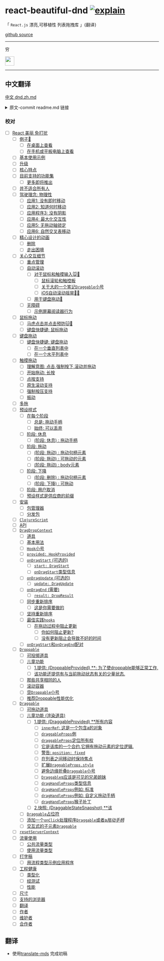 # react-beautiful-dnd [![explain](http://llever.com/explain.svg)](https://github.com/chinanf-boy/Source-Explain)

「 `React.js` 漂亮,可移植性 列表拖拽库 」{翻译}

[github source](https://github.com/atlassian/react-beautiful-dnd)

---

穷

<a href="https://patreon.com/yobrave">
<img src="https://c5.patreon.com/external/logo/become_a_patron_button@2x.png" height="30">
</a>

---

## 中文翻译

[中文 dnd.zh.md](./dnd.zh.md)

<details>

<summary> 原文-commit readme.md 链接 </summary>

https://github.com/atlassian/react-beautiful-dnd/blob/cea1a62c0011f8560edf7935dc06cdfa71d51110/README.md

</details>

### 校对

- [ ] [React 美丽 免打扰](./dnd.zh.md#%E5%8F%8D%E5%BA%94---%E7%BE%8E%E4%B8%BD---%E5%85%8D%E6%89%93%E6%89%B0)
  - [ ] [例子🎉](./dnd.zh.md#%E4%BE%8B%E5%AD%90)
    - [ ] [在桌面上查看](./dnd.zh.md#%E5%9C%A8%E6%A1%8C%E9%9D%A2%E4%B8%8A%E6%9F%A5%E7%9C%8B)
    - [ ] [在手机或平板电脑上查看](./dnd.zh.md#%E5%9C%A8%E6%89%8B%E6%9C%BA%E6%88%96%E5%B9%B3%E6%9D%BF%E7%94%B5%E8%84%91%E4%B8%8A%E6%9F%A5%E7%9C%8B)
  - [ ] [基本使用示例](./dnd.zh.md#%E5%9F%BA%E6%9C%AC%E4%BD%BF%E7%94%A8%E7%A4%BA%E4%BE%8B)
  - [ ] [升级](./dnd.zh.md#%E5%8D%87%E7%BA%A7)
  - [ ] [核心特点](./dnd.zh.md#%E6%A0%B8%E5%BF%83%E7%89%B9%E7%82%B9)
  - [ ] [目前支持的功能集](./dnd.zh.md#%E7%9B%AE%E5%89%8D%E6%94%AF%E6%8C%81%E7%9A%84%E5%8A%9F%E8%83%BD%E9%9B%86)
    - [ ] [更多即将推出](./dnd.zh.md#%E6%9B%B4%E5%A4%9A%E5%8D%B3%E5%B0%86%E6%8E%A8%E5%87%BA)
  - [ ] [并不适合所有人](./dnd.zh.md#%E5%B9%B6%E4%B8%8D%E9%80%82%E5%90%88%E6%89%80%E6%9C%89%E4%BA%BA)
  - [ ] [驾驶理念: 物理性](./dnd.zh.md#%E9%A9%BE%E9%A9%B6%E7%90%86%E5%BF%B5-%E7%89%A9%E7%90%86%E6%80%A7)
    - [ ] [应用1: 没有即时移动](./dnd.zh.md#%E5%BA%94%E7%94%A81-%E6%B2%A1%E6%9C%89%E5%8D%B3%E6%97%B6%E7%A7%BB%E5%8A%A8)
    - [ ] [应用2: 知道何时移动](./dnd.zh.md#%E5%BA%94%E7%94%A82-%E7%9F%A5%E9%81%93%E4%BD%95%E6%97%B6%E7%A7%BB%E5%8A%A8)
    - [ ] [应用程序3: 没有阴影](./dnd.zh.md#%E5%BA%94%E7%94%A8%E7%A8%8B%E5%BA%8F3-%E6%B2%A1%E6%9C%89%E9%98%B4%E5%BD%B1)
    - [ ] [应用4: 最大化交互性](./dnd.zh.md#%E5%BA%94%E7%94%A84-%E6%9C%80%E5%A4%A7%E5%8C%96%E4%BA%A4%E4%BA%92%E6%80%A7)
    - [ ] [应用5: 无拖动轴锁定](./dnd.zh.md#%E5%BA%94%E7%94%A85-%E6%97%A0%E6%8B%96%E5%8A%A8%E8%BD%B4%E9%94%81%E5%AE%9A)
    - [ ] [应用6: 自然交叉表移动](./dnd.zh.md#%E5%BA%94%E7%94%A86-%E8%87%AA%E7%84%B6%E4%BA%A4%E5%8F%89%E8%A1%A8%E7%A7%BB%E5%8A%A8)
  - [ ] [精心设计的动画](./dnd.zh.md#%E7%B2%BE%E5%BF%83%E8%AE%BE%E8%AE%A1%E7%9A%84%E5%8A%A8%E7%94%BB)
    - [ ] [删除](./dnd.zh.md#%E5%88%A0%E9%99%A4)
    - [ ] [走出困境](./dnd.zh.md#%E8%B5%B0%E5%87%BA%E5%9B%B0%E5%A2%83)
  - [ ] [关心交互细节](./dnd.zh.md#%E5%85%B3%E5%BF%83%E4%BA%A4%E4%BA%92%E7%BB%86%E8%8A%82)
    - [ ] [重点管理](./dnd.zh.md#%E9%87%8D%E7%82%B9%E7%AE%A1%E7%90%86)
    - [ ] [自动滚动](./dnd.zh.md#%E8%87%AA%E5%8A%A8%E6%BB%9A%E5%8A%A8)
      - [ ] [对于鼠标和触摸输入🐭📱](./dnd.zh.md#%E5%AF%B9%E4%BA%8E%E9%BC%A0%E6%A0%87%E5%92%8C%E8%A7%A6%E6%91%B8%E8%BE%93%E5%85%A5)
        - [ ] [鼠标滚轮和触控板](./dnd.zh.md#%E9%BC%A0%E6%A0%87%E6%BB%9A%E8%BD%AE%E5%92%8C%E8%A7%A6%E6%8E%A7%E6%9D%BF)
        - [ ] [关于大的一个笔记`Draggable`小号](./dnd.zh.md#%E5%85%B3%E4%BA%8E%E5%A4%A7%E7%9A%84%E4%B8%80%E4%B8%AA%E7%AC%94%E8%AE%B0draggable%E5%B0%8F%E5%8F%B7)
        - [ ] [iOS自动滚动摇晃📱🤕](./dnd.zh.md#ios%E8%87%AA%E5%8A%A8%E6%BB%9A%E5%8A%A8%E6%91%87%E6%99%83)
      - [ ] [用于键盘拖动🎹](./dnd.zh.md#%E7%94%A8%E4%BA%8E%E9%94%AE%E7%9B%98%E6%8B%96%E5%8A%A8)
    - [ ] [无障碍](./dnd.zh.md#%E6%97%A0%E9%9A%9C%E7%A2%8D)
      - [ ] [示例屏幕阅读器行为](./dnd.zh.md#%E7%A4%BA%E4%BE%8B%E5%B1%8F%E5%B9%95%E9%98%85%E8%AF%BB%E5%99%A8%E8%A1%8C%E4%B8%BA)
  - [ ] [鼠标拖动](./dnd.zh.md#%E9%BC%A0%E6%A0%87%E6%8B%96%E5%8A%A8)
    - [ ] [马虎点击并点击预防🐱🎁](./dnd.zh.md#%E9%A9%AC%E8%99%8E%E7%82%B9%E5%87%BB%E5%B9%B6%E7%82%B9%E5%87%BB%E9%A2%84%E9%98%B2)
    - [ ] [键盘快捷键: 鼠标拖动](./dnd.zh.md#%E9%94%AE%E7%9B%98%E5%BF%AB%E6%8D%B7%E9%94%AE-%E9%BC%A0%E6%A0%87%E6%8B%96%E5%8A%A8)
  - [ ] [键盘拖动](./dnd.zh.md#%E9%94%AE%E7%9B%98%E6%8B%96%E5%8A%A8)
    - [ ] [键盘快捷键: 键盘拖动](./dnd.zh.md#%E9%94%AE%E7%9B%98%E5%BF%AB%E6%8D%B7%E9%94%AE-%E9%94%AE%E7%9B%98%E6%8B%96%E5%8A%A8)
      - [ ] [在一个垂直列表中](./dnd.zh.md#%E5%9C%A8%E4%B8%80%E4%B8%AA%E5%9E%82%E7%9B%B4%E5%88%97%E8%A1%A8%E4%B8%AD)
      - [ ] [在一个水平列表中](./dnd.zh.md#%E5%9C%A8%E4%B8%80%E4%B8%AA%E6%B0%B4%E5%B9%B3%E5%88%97%E8%A1%A8%E4%B8%AD)
  - [ ] [触摸拖动](./dnd.zh.md#%E8%A7%A6%E6%91%B8%E6%8B%96%E5%8A%A8)
    - [ ] [理解意图: 点击,强制按下,滚动并拖动](./dnd.zh.md#%E7%90%86%E8%A7%A3%E6%84%8F%E5%9B%BE-%E7%82%B9%E5%87%BB%E5%BC%BA%E5%88%B6%E6%8C%89%E4%B8%8B%E6%BB%9A%E5%8A%A8%E5%B9%B6%E6%8B%96%E5%8A%A8)
    - [ ] [开始拖动: 长按](./dnd.zh.md#%E5%BC%80%E5%A7%8B%E6%8B%96%E5%8A%A8-%E9%95%BF%E6%8C%89)
    - [ ] [点按支持](./dnd.zh.md#%E7%82%B9%E6%8C%89%E6%94%AF%E6%8C%81)
    - [ ] [原生滚动支持](./dnd.zh.md#%E5%8E%9F%E7%94%9F%E6%BB%9A%E5%8A%A8%E6%94%AF%E6%8C%81)
    - [ ] [强制按压支持](./dnd.zh.md#%E5%BC%BA%E5%88%B6%E6%8C%89%E5%8E%8B%E6%94%AF%E6%8C%81)
    - [ ] [振动](./dnd.zh.md#%E6%8C%AF%E5%8A%A8)
  - [ ] [多拖](./dnd.zh.md#%E5%A4%9A%E6%8B%96)
  - [ ] [预设样式](./dnd.zh.md#%E9%A2%84%E8%AE%BE%E6%A0%B7%E5%BC%8F)
    - [ ] [在每个阶段](./dnd.zh.md#%E5%9C%A8%E6%AF%8F%E4%B8%AA%E9%98%B6%E6%AE%B5)
      - [ ] [总是: 拖动手柄](./dnd.zh.md#%E6%80%BB%E6%98%AF-%E6%8B%96%E5%8A%A8%E6%89%8B%E6%9F%84)
      - [ ] [始终: 可以丢弃](./dnd.zh.md#%E5%A7%8B%E7%BB%88-%E5%8F%AF%E4%BB%A5%E4%B8%A2%E5%BC%83)
    - [ ] [阶段: 休息](./dnd.zh.md#%E9%98%B6%E6%AE%B5-%E4%BC%91%E6%81%AF)
      - [ ] [(阶段: 休息) : 拖动手柄](./dnd.zh.md#%E9%98%B6%E6%AE%B5-%E4%BC%91%E6%81%AF--%E6%8B%96%E5%8A%A8%E6%89%8B%E6%9F%84)
    - [ ] [阶段: 拖动](./dnd.zh.md#%E9%98%B6%E6%AE%B5-%E6%8B%96%E5%8A%A8)
      - [ ] [(阶段: 拖动) : 拖动句柄元素](./dnd.zh.md#%E9%98%B6%E6%AE%B5-%E6%8B%96%E5%8A%A8--%E6%8B%96%E5%8A%A8%E5%8F%A5%E6%9F%84%E5%85%83%E7%B4%A0)
      - [ ] [(阶段: 拖动) : 可拖动的元素](./dnd.zh.md#%E9%98%B6%E6%AE%B5-%E6%8B%96%E5%8A%A8--%E5%8F%AF%E6%8B%96%E5%8A%A8%E7%9A%84%E5%85%83%E7%B4%A0)
      - [ ] [(阶段: 拖动) : body元素](./dnd.zh.md#%E9%98%B6%E6%AE%B5-%E6%8B%96%E5%8A%A8--body%E5%85%83%E7%B4%A0)
    - [ ] [阶段: 下降](./dnd.zh.md#%E9%98%B6%E6%AE%B5-%E4%B8%8B%E9%99%8D)
      - [ ] [(阶段: 删除) : 拖动句柄元素](./dnd.zh.md#%E9%98%B6%E6%AE%B5-%E5%88%A0%E9%99%A4--%E6%8B%96%E5%8A%A8%E5%8F%A5%E6%9F%84%E5%85%83%E7%B4%A0)
      - [ ] [(阶段: 下降) : 可拖动](./dnd.zh.md#%E9%98%B6%E6%AE%B5-%E4%B8%8B%E9%99%8D--%E5%8F%AF%E6%8B%96%E5%8A%A8)
    - [ ] [阶段: 用户取消](./dnd.zh.md#%E9%98%B6%E6%AE%B5-%E7%94%A8%E6%88%B7%E5%8F%96%E6%B6%88)
    - [ ] [预设样式是供应商的前缀](./dnd.zh.md#%E9%A2%84%E8%AE%BE%E6%A0%B7%E5%BC%8F%E6%98%AF%E4%BE%9B%E5%BA%94%E5%95%86%E7%9A%84%E5%89%8D%E7%BC%80)
  - [ ] [安装](./dnd.zh.md#%E5%AE%89%E8%A3%85)
    - [ ] [包管理器](./dnd.zh.md#%E5%8C%85%E7%AE%A1%E7%90%86%E5%99%A8)
    - [ ] [分发包](./dnd.zh.md#%E5%88%86%E5%8F%91%E5%8C%85)
  - [ ] [`ClojureScript`](./dnd.zh.md#clojurescript)
  - [ ] [API](./dnd.zh.md#api)
  - [ ] [`DragDropContext`](./dnd.zh.md#dragdropcontext)
    - [ ] [道具](./dnd.zh.md#%E9%81%93%E5%85%B7)
    - [ ] [基本用法](./dnd.zh.md#%E5%9F%BA%E6%9C%AC%E7%94%A8%E6%B3%95)
    - [ ] [`Hook`小号](./dnd.zh.md#hook%E5%B0%8F%E5%8F%B7)
    - [ ] [`provided: HookProvided`](./dnd.zh.md#provided-hookprovided)
    - [ ] [`onDragStart` (可选的)](./dnd.zh.md#ondragstart-%E5%8F%AF%E9%80%89%E7%9A%84)
      - [ ] [`start: DragStart`](./dnd.zh.md#start-dragstart)
      - [ ] [`onDragStart`类型信息](./dnd.zh.md#ondragstart%E7%B1%BB%E5%9E%8B%E4%BF%A1%E6%81%AF)
    - [ ] [`onDragUpdate` (可选的)](./dnd.zh.md#ondragupdate-%E5%8F%AF%E9%80%89%E7%9A%84)
      - [ ] [`update: DragUpdate`](./dnd.zh.md#update-dragupdate)
    - [ ] [`onDragEnd` (需要)](./dnd.zh.md#ondragend-%E9%9C%80%E8%A6%81)
      - [ ] [`result: DropResult`](./dnd.zh.md#result-dropresult)
    - [ ] [同步重新排序](./dnd.zh.md#%E5%90%8C%E6%AD%A5%E9%87%8D%E6%96%B0%E6%8E%92%E5%BA%8F)
      - [ ] [这是你需要做的](./dnd.zh.md#%E8%BF%99%E6%98%AF%E4%BD%A0%E9%9C%80%E8%A6%81%E5%81%9A%E7%9A%84)
    - [ ] [坚持重新排序](./dnd.zh.md#%E5%9D%9A%E6%8C%81%E9%87%8D%E6%96%B0%E6%8E%92%E5%BA%8F)
    - [ ] [最佳实践`hooks`](./dnd.zh.md#%E6%9C%80%E4%BD%B3%E5%AE%9E%E8%B7%B5hooks)
      - [ ] [在拖动过程中阻止更新](./dnd.zh.md#%E5%9C%A8%E6%8B%96%E5%8A%A8%E8%BF%87%E7%A8%8B%E4%B8%AD%E9%98%BB%E6%AD%A2%E6%9B%B4%E6%96%B0)
        - [ ] [你如何阻止更新?](./dnd.zh.md#%E4%BD%A0%E5%A6%82%E4%BD%95%E9%98%BB%E6%AD%A2%E6%9B%B4%E6%96%B0)
        - [ ] [没有更新阻止会导致不好的时间](./dnd.zh.md#%E6%B2%A1%E6%9C%89%E6%9B%B4%E6%96%B0%E9%98%BB%E6%AD%A2%E4%BC%9A%E5%AF%BC%E8%87%B4%E4%B8%8D%E5%A5%BD%E7%9A%84%E6%97%B6%E9%97%B4)
    - [ ] [`onDragStart`和`onDragEnd`配对](./dnd.zh.md#ondragstart%E5%92%8Condragend%E9%85%8D%E5%AF%B9)
  - [ ] [`Droppable`](./dnd.zh.md#droppable)
    - [ ] [可投掷道具](./dnd.zh.md#%E5%8F%AF%E6%8A%95%E6%8E%B7%E9%81%93%E5%85%B7)
    - [ ] [儿童功能](./dnd.zh.md#%E5%84%BF%E7%AB%A5%E5%8A%9F%E8%83%BD)
      - [ ] [1.提供:  (DroppableProvided) \*\*: 为了使droppable能够正常工作,](./dnd.zh.md#1%E6%8F%90%E4%BE%9B--droppableprovided-%5C%5C-%E4%B8%BA%E4%BA%86%E4%BD%BFdroppable%E8%83%BD%E5%A4%9F%E6%AD%A3%E5%B8%B8%E5%B7%A5%E4%BD%9C)
      - [ ] [该功能还提供有与当前拖动状态有关的少量状态.](./dnd.zh.md#%E8%AF%A5%E5%8A%9F%E8%83%BD%E8%BF%98%E6%8F%90%E4%BE%9B%E6%9C%89%E4%B8%8E%E5%BD%93%E5%89%8D%E6%8B%96%E5%8A%A8%E7%8A%B6%E6%80%81%E6%9C%89%E5%85%B3%E7%9A%84%E5%B0%91%E9%87%8F%E7%8A%B6%E6%80%81)
    - [ ] [那些共享相同的人](./dnd.zh.md#%E9%82%A3%E4%BA%9B%E5%85%B1%E4%BA%AB%E7%9B%B8%E5%90%8C%E7%9A%84%E4%BA%BA)
    - [ ] [滚动容器](./dnd.zh.md#%E6%BB%9A%E5%8A%A8%E5%AE%B9%E5%99%A8)
    - [ ] [空`Droppable`小号](./dnd.zh.md#%E7%A9%BAdroppable%E5%B0%8F%E5%8F%B7)
    - [ ] [推荐Droppable性能优化](./dnd.zh.md#%E6%8E%A8%E8%8D%90droppable%E6%80%A7%E8%83%BD%E4%BC%98%E5%8C%96)
  - [ ] [`Draggable`](./dnd.zh.md#draggable)
    - [ ] [可拖动道具](./dnd.zh.md#%E5%8F%AF%E6%8B%96%E5%8A%A8%E9%81%93%E5%85%B7)
    - [ ] [儿童功能 (渲染道具)](./dnd.zh.md#%E5%84%BF%E7%AB%A5%E5%8A%9F%E8%83%BD-%E6%B8%B2%E6%9F%93%E9%81%93%E5%85%B7)
      - [ ] [1.提供:  (DraggableProvided) \*\*所有内容](./dnd.zh.md#1%E6%8F%90%E4%BE%9B--draggableprovided-%5C%5C%E6%89%80%E6%9C%89%E5%86%85%E5%AE%B9)
        - [ ] [`innerRef`: 这是一个包含a的对象](./dnd.zh.md#innerref-%E8%BF%99%E6%98%AF%E4%B8%80%E4%B8%AA%E5%8C%85%E5%90%ABa%E7%9A%84%E5%AF%B9%E8%B1%A1)
        - [ ] [`draggableProps`例](./dnd.zh.md#draggableprops%E4%BE%8B)
        - [ ] [`draggableProps`定位所有权](./dnd.zh.md#draggableprops%E5%AE%9A%E4%BD%8D%E6%89%80%E6%9C%89%E6%9D%83)
        - [ ] [它是该库的一个合约,它拥有拖动元素的定位逻辑.](./dnd.zh.md#%E5%AE%83%E6%98%AF%E8%AF%A5%E5%BA%93%E7%9A%84%E4%B8%80%E4%B8%AA%E5%90%88%E7%BA%A6%E5%AE%83%E6%8B%A5%E6%9C%89%E6%8B%96%E5%8A%A8%E5%85%83%E7%B4%A0%E7%9A%84%E5%AE%9A%E4%BD%8D%E9%80%BB%E8%BE%91)
        - [ ] [警告: `position: fixed`](./dnd.zh.md#%E8%AD%A6%E5%91%8A-position-fixed)
        - [ ] [在列表之间移动时保持焦点](./dnd.zh.md#%E5%9C%A8%E5%88%97%E8%A1%A8%E4%B9%8B%E9%97%B4%E7%A7%BB%E5%8A%A8%E6%97%B6%E4%BF%9D%E6%8C%81%E7%84%A6%E7%82%B9)
        - [ ] [扩展`DraggableProps.style`](./dnd.zh.md#%E6%89%A9%E5%B1%95draggablepropsstyle)
        - [ ] [避免边缘折叠`Draggable`小号](./dnd.zh.md#%E9%81%BF%E5%85%8D%E8%BE%B9%E7%BC%98%E6%8A%98%E5%8F%A0draggable%E5%B0%8F%E5%8F%B7)
        - [ ] [`Draggable`s应该是可见的兄弟姐妹](./dnd.zh.md#draggables%E5%BA%94%E8%AF%A5%E6%98%AF%E5%8F%AF%E8%A7%81%E7%9A%84%E5%85%84%E5%BC%9F%E5%A7%90%E5%A6%B9)
        - [ ] [`dragHandleProps`类型信息](./dnd.zh.md#draghandleprops%E7%B1%BB%E5%9E%8B%E4%BF%A1%E6%81%AF)
        - [ ] [`dragHandleProps`例如: 标准](./dnd.zh.md#draghandleprops%E4%BE%8B%E5%A6%82-%E6%A0%87%E5%87%86)
        - [ ] [`dragHandleProps`例如: 自定义拖动手柄](./dnd.zh.md#draghandleprops%E4%BE%8B%E5%A6%82-%E8%87%AA%E5%AE%9A%E4%B9%89%E6%8B%96%E5%8A%A8%E6%89%8B%E6%9F%84)
        - [ ] [`dragHandleProps`猴子补丁](./dnd.zh.md#draghandleprops%E7%8C%B4%E5%AD%90%E8%A1%A5%E4%B8%81)
      - [ ] [2.快照:  (DraggableStateSnapshot) \*\*该](./dnd.zh.md#2%E5%BF%AB%E7%85%A7--draggablestatesnapshot-%5C%5C%E8%AF%A5)
    - [ ] [`Draggable`占位符](./dnd.zh.md#draggable%E5%8D%A0%E4%BD%8D%E7%AC%A6)
    - [ ] [添加一个`onClick`处理程序`Draggable`或者a*拖动手柄*](./dnd.zh.md#%E6%B7%BB%E5%8A%A0%E4%B8%80%E4%B8%AAonclick%E5%A4%84%E7%90%86%E7%A8%8B%E5%BA%8Fdraggable%E6%88%96%E8%80%85a%E6%8B%96%E5%8A%A8%E6%89%8B%E6%9F%84)
    - [ ] [交互式的子元素`Draggable`](./dnd.zh.md#%E4%BA%A4%E4%BA%92%E5%BC%8F%E7%9A%84%E5%AD%90%E5%85%83%E7%B4%A0draggable)
  - [ ] [`resetServerContext`](./dnd.zh.md#resetservercontext)
  - [ ] [流量使用](./dnd.zh.md#%E6%B5%81%E9%87%8F%E4%BD%BF%E7%94%A8)
    - [ ] [公共流量类型](./dnd.zh.md#%E5%85%AC%E5%85%B1%E6%B5%81%E9%87%8F%E7%B1%BB%E5%9E%8B)
    - [ ] [使用流量类型](./dnd.zh.md#%E4%BD%BF%E7%94%A8%E6%B5%81%E9%87%8F%E7%B1%BB%E5%9E%8B)
  - [ ] [打字稿](./dnd.zh.md#%E6%89%93%E5%AD%97%E7%A8%BF)
    - [ ] [用流程类型示例应用程序](./dnd.zh.md#%E7%94%A8%E6%B5%81%E7%A8%8B%E7%B1%BB%E5%9E%8B%E7%A4%BA%E4%BE%8B%E5%BA%94%E7%94%A8%E7%A8%8B%E5%BA%8F)
  - [ ] [工程健康](./dnd.zh.md#%E5%B7%A5%E7%A8%8B%E5%81%A5%E5%BA%B7)
    - [ ] [类型化](./dnd.zh.md#%E7%B1%BB%E5%9E%8B%E5%8C%96)
    - [ ] [经测试](./dnd.zh.md#%E7%BB%8F%E6%B5%8B%E8%AF%95)
    - [ ] [性能](./dnd.zh.md#%E6%80%A7%E8%83%BD)
  - [ ] [尺寸](./dnd.zh.md#%E5%B0%BA%E5%AF%B8)
  - [ ] [支持的浏览器](./dnd.zh.md#%E6%94%AF%E6%8C%81%E7%9A%84%E6%B5%8F%E8%A7%88%E5%99%A8)
  - [ ] [翻译](./dnd.zh.md#%E7%BF%BB%E8%AF%91)
  - [ ] [作者](./dnd.zh.md#%E4%BD%9C%E8%80%85)
  - [ ] [维护者](./dnd.zh.md#%E7%BB%B4%E6%8A%A4%E8%80%85)
  - [ ] [合作者](./dnd.zh.md#%E5%90%88%E4%BD%9C%E8%80%85)

<!-- END doctoc generated TOC please keep comment here to allow auto update -->


## 翻译

- 使用[translate-mds](https://github.com/chinanf-boy/translate-mds) 完成初稿